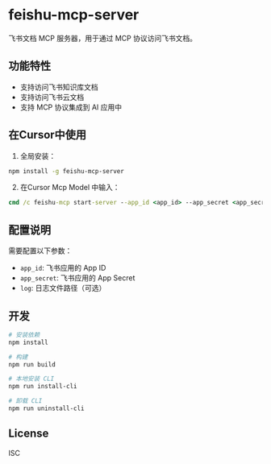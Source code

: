# feishu-mcp-server

飞书文档 MCP 服务器，用于通过 MCP 协议访问飞书文档。

## 功能特性

- 支持访问飞书知识库文档
- 支持访问飞书云文档
- 支持 MCP 协议集成到 AI 应用中


## 在Cursor中使用

1. 全局安装：

```bash
npm install -g feishu-mcp-server
```

2. 在Cursor Mcp Model 中输入：

```cmd
cmd /c feishu-mcp start-server --app_id <app_id> --app_secret <app_secret>
```

## 配置说明

需要配置以下参数：

- `app_id`: 飞书应用的 App ID
- `app_secret`: 飞书应用的 App Secret
- `log`: 日志文件路径（可选）

## 开发

```bash
# 安装依赖
npm install

# 构建
npm run build

# 本地安装 CLI
npm run install-cli

# 卸载 CLI
npm run uninstall-cli
```

## License

ISC

